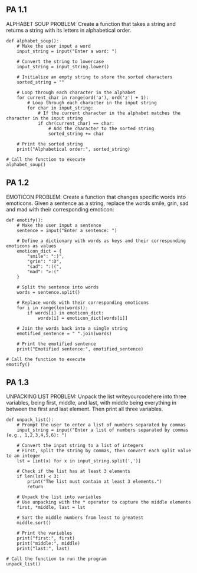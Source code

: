## PA 1.1
ALPHABET SOUP PROBLEM: Create a function that takes a string and returns a string with its letters in alphabetical order.

    def alphabet_soup():
        # Make the user input a word
        input_string = input("Enter a word: ")
        
        # Convert the string to lowercase
        input_string = input_string.lower()
        
        # Initialize an empty string to store the sorted characters
        sorted_string = ""
        
        # Loop through each character in the alphabet
        for current_char in range(ord('a'), ord('z') + 1):
            # Loop through each character in the input string
            for char in input_string:
                # If the current character in the alphabet matches the character in the input string
                if chr(current_char) == char:
                    # Add the character to the sorted string
                    sorted_string += char
        
        # Print the sorted string
        print("Alphabetical order:", sorted_string)
    
    # Call the function to execute
    alphabet_soup()

## PA 1.2
EMOTICON PROBLEM: Create a function that changes specific words into emoticons. Given a sentence as a string, replace the words smile, grin, sad and mad with their corresponding emoticon:

    def emotify():
        # Make the user input a sentence
        sentence = input("Enter a sentence: ")
    
        # Define a dictionary with words as keys and their corresponding emoticons as values
        emoticon_dict = {
            "smile": ":)",
            "grin": ":D",
            "sad": ":((",
            "mad": ">:("
        }
        
        # Split the sentence into words
        words = sentence.split()
        
        # Replace words with their corresponding emoticons
        for i in range(len(words)):
            if words[i] in emoticon_dict:
                words[i] = emoticon_dict[words[i]]
        
        # Join the words back into a single string
        emotified_sentence = " ".join(words)
        
        # Print the emotified sentence
        print("Emotified sentence:", emotified_sentence)
    
    # Call the function to execute
    emotify()

## PA 1.3
UNPACKING LIST PROBLEM: Unpack the list writeyourcodehere into three variables, being first, middle, and last, with middle being everything in between the first and last element. Then print all three variables.

    def unpack_list():
        # Prompt the user to enter a list of numbers separated by commas
        input_string = input("Enter a list of numbers separated by commas (e.g., 1,2,3,4,5,6): ")
        
        # Convert the input string to a list of integers
        # First, split the string by commas, then convert each split value to an integer
        lst = [int(x) for x in input_string.split(',')]
        
        # Check if the list has at least 3 elements
        if len(lst) < 3:
            print("The list must contain at least 3 elements.")
            return
        
        # Unpack the list into variables
        # Use unpacking with the * operator to capture the middle elements
        first, *middle, last = lst
    
        # Sort the middle numbers from least to greatest
        middle.sort()
        
        # Print the variables
        print("first:", first)
        print("middle:", middle)
        print("last:", last)
    
    # Call the function to run the program
    unpack_list()
